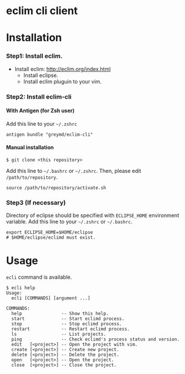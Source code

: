 eclim cli client
===========================

Installation
===========================

### Step1: Install eclim.
* Install eclim: http://eclim.org/index.html
  - Install eclipse.
  - Install eclim pluguin to your vim.

### Step2: Install eclim-cli

#### With Antigen (for Zsh user)

Add this line to your `~/.zshrc`

```
antigen bundle "greymd/eclim-cli"
```

#### Manual installation

```
$ git clone <this repository>
```

Add this line to `~/.bashrc` or `~/.zshrc`.
Then, please edit `/path/to/repository`.

```
source /path/to/repository/activate.sh
```

### Step3 (If necessary)

Directory of eclipse should be specified with `ECLIPSE_HOME` environment variable.
Add this line to your `~/.zshrc` or `~/.bashrc`.

```
export ECLIPSE_HOME=$HOME/eclipse
# $HOME/eclipse/eclimd must exist.
```

Usage
===========================

`ecli` command is available.

```
$ ecli help
Usage:
  ecli [COMMANDS] [argument ...]

COMMANDS:
  help               -- Show this help.
  start              -- Start eclimd process.
  stop               -- Stop eclimd process.
  restart            -- Restart eclimd process.
  ls                 -- List projects.
  ping               -- Check eclimd's process status and version.
  edit   [<project>] -- Open the project with vim.
  create [<project>] -- Create new project.
  delete [<project>] -- Delete the project.
  open   [<project>] -- Open the project.
  close  [<project>] -- Close the project.
```
